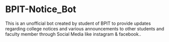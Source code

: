 # BPIT-Notice_Bot
This is an unofficial bot created by student of BPIT to provide updates regarding college notices and various announcements to other students and faculty member through Social Media like instagram &amp; facebook..
